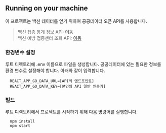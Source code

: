 ## Running on your machine

이 프로젝트는 백신 데이터를 얻기 위하여 공공데이터 오픈 API를 사용합니다.

> 백신 접종 통계 정보 API: [이동](https://data.go.kr/data/15077756/openapi.do)  
> 백신 예방 접종센터 조회 API: [이동](https://data.go.kr/data/15077586/openapi.do)

### 환경변수 설정

루트 디렉토리에 .env 이름으로 파일을 생성합니다. 공공데이터에 있는 필요한 정보를 환경 변수로 설정해야 합니다. 아래와 같이 입력합니다.

```
  REACT_APP_GO_DATA_URL=[API의 엔드포인트]
  REACT_APP_GO_DATA_KEY=[본인의 API 일반 인증키]
```

### 빌드

루트 디렉토리에서 프로젝트를 시작하기 위해 다음 명령어를 실행합니다.

```
  npm install
  npm start
```

